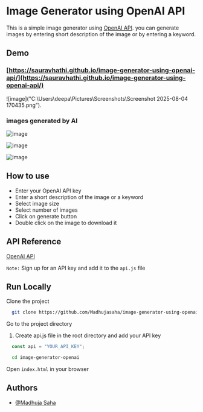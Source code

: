 # Image Generator using OpenAI API

This is a simple image generator using [OpenAI API](https://openai.com/api/). you can generate images by entering short description of the image or by entering a keyword.

## Demo

### [https://sauravhathi.github.io/image-generator-using-openai-api/](https://sauravhathi.github.io/image-generator-using-openai-api/)

![image]("C:\Users\deepa\Pictures\Screenshots\Screenshot 2025-08-04 170435.png").
### images generated by AI
![image](https://user-images.githubusercontent.com/61316762/202867487-65e9fda0-f24d-46e8-b95e-4f6b4cc29199.png)

![image](https://user-images.githubusercontent.com/61316762/202919273-86aa69e3-0a09-4161-bf31-a011ae0306a4.png)

![image](https://user-images.githubusercontent.com/61316762/202919277-94c5f69e-cce1-470f-ac00-ff29db71d6dc.png)

## How to use

- Enter your OpenAI API key
- Enter a short description of the image or a keyword
- Select image size
- Select number of images
- Click on generate button
- Double click on the image to download it

## API Reference

[OpenAI API](https://openai.com/api/)

`Note:` Sign up for an API key and add it to the `api.js` file

## Run Locally

Clone the project

```bash
  git clone https://github.com/Madhujasaha/image-generator-using-openai-api
```

Go to the project directory

1. Create api.js file in the root directory and add your API key

```javascript
  const api = "YOUR_API_KEY";
```

```bash
  cd image-generator-openai
```

Open `index.html` in your browser

## Authors

- [@Madhuja Saha](https://github.com/Madhujasaha)

